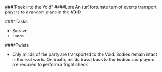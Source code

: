 ###"Peek into the Void"
####Lore
  An (un)fortunate turn of events transport players to a random plane in the
  __VOID__

####Tasks
  * Survive
  * Learn

####Twists
  * Only minds of the party are transported to the Void. Bodies remain intact
  in the real world. On death, minds travel back to the bodies and players are
  required to perform a fright check.
